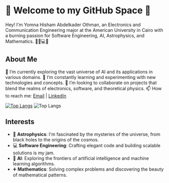 # 🚀 Welcome to my GitHub Space 🌌

Hey! I'm Yomna Hisham Abdelkader Othman, an Electronics and Communication Engineering major at the American University in Cairo with a burning passion for Software Engineering, AI, Astrophysics, and Mathematics. 👨‍🔬💻🔭

## About Me

🔭 I’m currently exploring the vast universe of AI and its applications in various domains.
🌱 I’m constantly learning and experimenting with new technologies and concepts.
👯 I’m looking to collaborate on projects that blend the realms of electronics, software, and theoretical physics.
📫 How to reach me: [Email](mailto:yomnaothman@aucegypt.edu) | [LinkedIn](https:[//www.linkedin.com/in/yourprofile/](https://www.linkedin.com/in/yomna-othman-a6a194297/)) 

[![Top Langs](https://github-readme-stats.vercel.app/api/top-langs/?username=yomnahisham)](https://github.com/yomnahisham/github-readme-stats)
![Top Langs](https://github-readme-stats.vercel.app/api/top-langs/?username=yomnahisham&size_weight=0.5&count_weight=0.5)

## Interests

- 🌌 **Astrophysics**: I'm fascinated by the mysteries of the universe, from black holes to the origins of the cosmos.
- 💻 **Software Engineering**: Crafting elegant code and building scalable solutions is my jam.
- 🧠 **AI**: Exploring the frontiers of artificial intelligence and machine learning algorithms.
- ➕ **Mathematics**: Solving complex problems and discovering the beauty of mathematical patterns.

